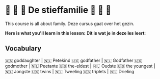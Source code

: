 # 👵 👴 👴 De stieffamilie 👵 👴 👴

This course is all about family.
Deze cursus gaat over het gezin.  

__Here is what you'll learn in this lesson:__
__Dit is wat je in deze les leert:__

## Vocabulary

🇺🇸 goddaughter   |  🇳🇱 Petekind
🇺🇸 godfather     |  🇳🇱 Godfather
🇺🇸 godmother     |  🇳🇱 Peetante
🇺🇸 the-eldest    |  🇳🇱 Oudste
🇺🇸 the youngest  |  🇳🇱 Jongste
🇺🇸 twins         |  🇳🇱 Tweeling
🇺🇸 triplets      |  🇳🇱 Drieling